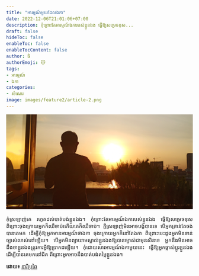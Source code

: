 ```yaml
---
title: "អារម្មណ៍មួយដែលឯកា"
date: 2022-12-06T21:01:06+07:00
description: កុំព្រោះតែអារម្មណ៍ឯការបស់ខ្លួនឯង ធ្វើឱ្យសម្រេចខុស...
draft: false
hideToc: false
enableToc: false
enableTocContent: false
author: ធិ
authorEmoji: 🐱
tags: 
- អារម្មណ៍
- ឯកា
categories:
- សំណេរ
image: images/feature2/article-2.png
---
```


![Sun Set](/kh/posts/img/sunset-01.jpg)

<p style="text-align: justify;">កុំស្រឡាញ់គេ រហូតដល់បាត់បង់ខ្លួនឯង។ កុំព្រោះតែអារម្មណ៍ឯការបស់ខ្លួនឯង ធ្វើឱ្យសម្រេចខុស ពីព្រោះចុងក្រោយអ្នកក៏ឈឺចាប់ហើយគេក៏ឈឺចាប់។ ក្តីស្រឡាញ់មិនអាចបង្ខំបានទេ បើអ្នកគ្រាន់តែចង់បានគេមក ដើម្បីកុំឱ្យអ្នកមានអារម្មណ៍ថាឯកា ចុងក្រោយអ្នកក៏នៅតែឯកា ពីព្រោះបេះដូងអ្នកមិនទាន់ច្បាស់លាស់នៅឡើយ។ បើអ្នកមិនព្យាយាមស្គាល់ខ្លួនឯងឱ្យបានច្បាស់ជាមុនសិនទេ អ្នកនឹងមិនអាចដឹងថាខ្លួនឯងត្រូវការអ្វីឱ្យប្រាកដឡើយ។ កុំដោយសារអារម្មណ៍ឯកាមួយនេះ ធ្វើឱ្យអ្នកផ្លាស់ប្តូរខ្លួនឯង ដើម្បីបានគេមកនៅជិត ពីព្រោះអ្នកអាចនឹងបាត់បង់តម្លៃខ្លួនឯង។</p>

<b>ដោយ៖</b> [នារីប្រពៃ](https://www.facebook.com/aProperWoman/photos/a.737816556394350/2059667197542606/)